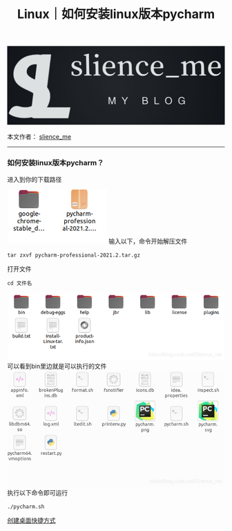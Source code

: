 ﻿---
layout: post
title: Linux｜如何安装linux版本pycharm
categories: [Linux]
description: 如何安装linux版本pycharm
keywords: Linux, 服务器
mermaid: false
sequence: false
flow: false
mathjax: false
mindmap: false
mindmap2: false
---

![img](https://raw.githubusercontent.com/slience-me/picGo/master/images/logo_slienceme3.jpeg)

本文作者： [slience_me](https://slienceme.cn/)

---

### 如何安装linux版本pycharm？

进入到你的下载路径

![Alt Text](/images/posts/8bd4658089174965af257a7bdc539836.png)
输入以下，命令开始解压文件

```
tar zxvf pycharm-professional-2021.2.tar.gz
```
打开文件

```
cd 文件名
```
![Alt Text](/images/posts/eafc2f050edc456fa7d3b8c8eb4ed936.png)
可以看到bin里边就是可以执行的文件
![Alt Text](/images/posts/ad2aa5e4dfb148cfac56f6340ccb9e99.png)
执行以下命令即可运行
```
./pycharm.sh
```

[创建桌面快捷方式](https://blog.csdn.net/Slience_me/article/details/119789534)
